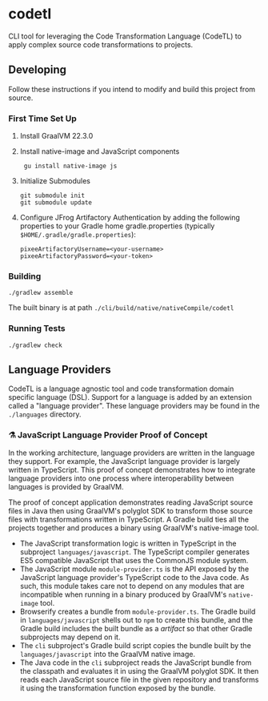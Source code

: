 # codetl

CLI tool for leveraging the Code Transformation Language (CodeTL) to apply complex source code
transformations to projects.

## Developing

Follow these instructions if you intend to modify and build this project from
source.

### First Time Set Up

1. Install GraalVM 22.3.0
2. Install native-image and JavaScript components
   ```shell
    gu install native-image js
   ```
3. Initialize Submodules

   ```shell
   git submodule init
   git submodule update
   ```

4. Configure JFrog Artifactory Authentication by adding the following properties to your Gradle home gradle.properties (typically `$HOME/.gradle/gradle.properties`):
   ```
   pixeeArtifactoryUsername=<your-username>
   pixeeArtifactoryPassword=<your-token>
   ```

### Building

```shell
./gradlew assemble
```

The built binary is at path `./cli/build/native/nativeCompile/codetl`

### Running Tests

```shell
./gradlew check
```

## Language Providers

CodeTL is a language agnostic tool and code transformation domain specific language (DSL). Support
for a language is added by an extension called a "language provider". These language providers may be found in the `./languages` directory.

### ⚗️ JavaScript Language Provider Proof of Concept

In the working architecture, language providers are written in the language they support. For
example, the JavaScript language provider is largely written in TypeScript. This proof of concept
demonstrates how to integrate language providers into one process where interoperability between
languages is provided by GraalVM.

The proof of concept application demonstrates reading JavaScript source files in Java then using
GraalVM's polyglot SDK to transform those source files with transformations written in TypeScript. A
Gradle build ties all the projects together and produces a binary using GraalVM's native-image tool.

- The JavaScript transformation logic is written in TypeScript in the
  subproject `languages/javascript`. The TypeScript compiler generates ES5 compatible JavaScript
  that uses the CommonJS module system.
- The JavaScript module `module-provider.ts` is the API exposed by the JavaScript language
  provider's TypeScript code to the Java code. As such, this module takes care not to depend on any
  modules that are incompatible when running in a binary produced by GraalVM's `native-image` tool.
- Browserify creates a bundle from `module-provider.ts`. The Gradle build in `languages/javascript`
  shells out to `npm` to create this bundle, and the Gradle build includes the built bundle as a
  _artifact_ so that other Gradle subprojects may depend on it.
- The `cli` subproject's Gradle build script copies the bundle built by the `languages/javascript`
  into the GraalVM native image.
- The Java code in the `cli` subproject reads the JavaScript bundle from the classpath and evaluates
  it in using the GraalVM polyglot SDK. It then reads each JavaScript source file in the given
  repository and transforms it using the transformation function exposed by the bundle.
